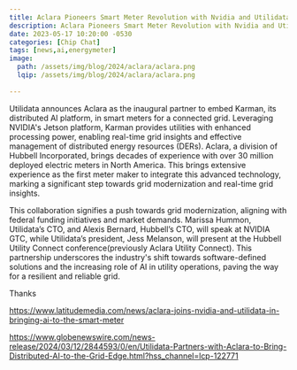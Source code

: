 ```yaml
---
title: Aclara Pioneers Smart Meter Revolution with Nvidia and Utilidata's AI Integration
description: Aclara Pioneers Smart Meter Revolution with Nvidia and Utilidata's AI Integration
date: 2023-05-17 10:20:00 -0530
categories: [Chip Chat]
tags: [news,ai,energymeter]
image:
  path: /assets/img/blog/2024/aclara/aclara.png
  lqip: /assets/img/blog/2024/aclara/aclara.png
  
---
```

Utilidata announces Aclara as the inaugural partner to embed Karman, its distributed AI platform, in smart meters for a connected grid. Leveraging NVIDIA's Jetson platform, Karman provides utilities with enhanced processing power, enabling real-time grid insights and effective management of distributed energy resources (DERs). Aclara, a division of Hubbell Incorporated, brings decades of experience with over 30 million deployed electric meters in North America. This brings extensive experience as the first meter maker to integrate this advanced technology, marking a significant step towards grid modernization and real-time grid insights. 


This collaboration signifies a push towards grid modernization, aligning with federal funding initiatives and market demands. Marissa Hummon, Utilidata’s CTO, and Alexis Bernard, Hubbell’s CTO, will speak at NVIDIA GTC, while Utilidata’s president, Jess Melanson, will present at the Hubbell Utility Connect conference(previously Aclara Utility Connect). This partnership underscores the industry's shift towards software-defined solutions and the increasing role of AI in utility operations, paving the way for a resilient and reliable grid.


Thanks 

https://www.latitudemedia.com/news/aclara-joins-nvidia-and-utilidata-in-bringing-ai-to-the-smart-meter


https://www.globenewswire.com/news-release/2024/03/12/2844593/0/en/Utilidata-Partners-with-Aclara-to-Bring-Distributed-AI-to-the-Grid-Edge.html?hss_channel=lcp-122771